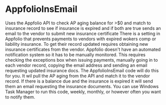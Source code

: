 # AppfolioInsEmail
Uses the Appfolio API to check AP aging balance for >$0 and match to insurance record to see if insurance is expired and if both are true sends an email to the vendor to submit new insurance certificate
There is a setting in Appfolio that prevents payments to vendors with expired wokers comp or liability insurance. To get their record updated requires obtaining new insurance certificates from the vendor. Appfolio doesn't have an automated notification system so it has to be manually monitored. This requires checking the exceptions box when issuing payments, manually going in to each vendor record, copying the email address and sending an email requesting updated insurance docs.
The AppfolioInsEmail code will do this for you. It wil pull the AP aging from the API and match it to the vendor record. If there is a balance due and the insurance is expired it will send them an email requesting the insurance documents. 
You can use Windows Task Manager to run this code, weekly, monthly, or however often you want to notify them. 
